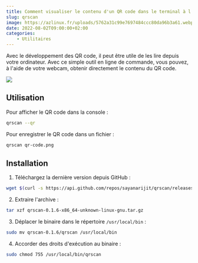 ```yaml
---
title: Comment visualiser le contenu d'un QR code dans le terminal à l'aide de la webcam ?
slug: qrscan
image: https://azlinux.fr/uploads/5762a31c99e7697484ccc80da96b3a61.webp
date: 2022-08-02T09:00:00+02:00
categories:
    - Utilitaires
---
```


Avec le développement des QR code, il peut être utile de les lire depuis votre ordinateur. Avec ce simple outil en ligne de commande, vous pouvez, à l'aide de votre webcam, obtenir directement le contenu du QR code.

![](https://azlinux.fr/uploads/a69166c80d512b6168297cb4d14c8ebe.webp)

## Utilisation

Pour afficher le QR code dans la console :

```bash
qrscan --qr
```

Pour enregistrer le QR code dans un fichier :

```bash
qrscan qr-code.png
```

## Installation

1. Téléchargez la dernière version depuis GitHub :

```bash
wget $(curl -s https://api.github.com/repos/sayanarijit/qrscan/releases/latest | jq -r '.assets[5] | .browser_download_url') 
```

2. Extraire l'archive :

```bash
tar xzf qrscan-0.1.6-x86_64-unknown-linux-gnu.tar.gz
```

3. Déplacer le binaire dans le répertoire `/usr/local/bin` :

```bash
sudo mv qrscan-0.1.6/qrscan /usr/local/bin
```

4. Accorder des droits d'exécution au binaire :

```bash
sudo chmod 755 /usr/local/bin/qrscan
```
